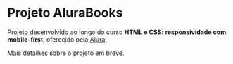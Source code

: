 # Projeto AluraBooks

Projeto desenvolvido ao longo do curso **HTML e CSS: responsividade com mobile-first**, oferecido pela [Alura](http://alura.com.br/).

Mais detalhes sobre o projeto em breve.
